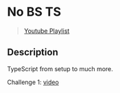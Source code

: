 # **No BS TS**
> [Youtube Playlist](https://www.youtube.com/watch?v=LKVHFHJsiO0&list=PLNqp92_EXZBJYFrpEzdO2EapvU0GOJ09n)

## **Description**
TypeScript from setup to much more. 

Challenge 1: [video](https://www.youtube.com/watch?v=GsRnExrC89A&list=PLNqp92_EXZBJYFrpEzdO2EapvU0GOJ09n&index=5)
